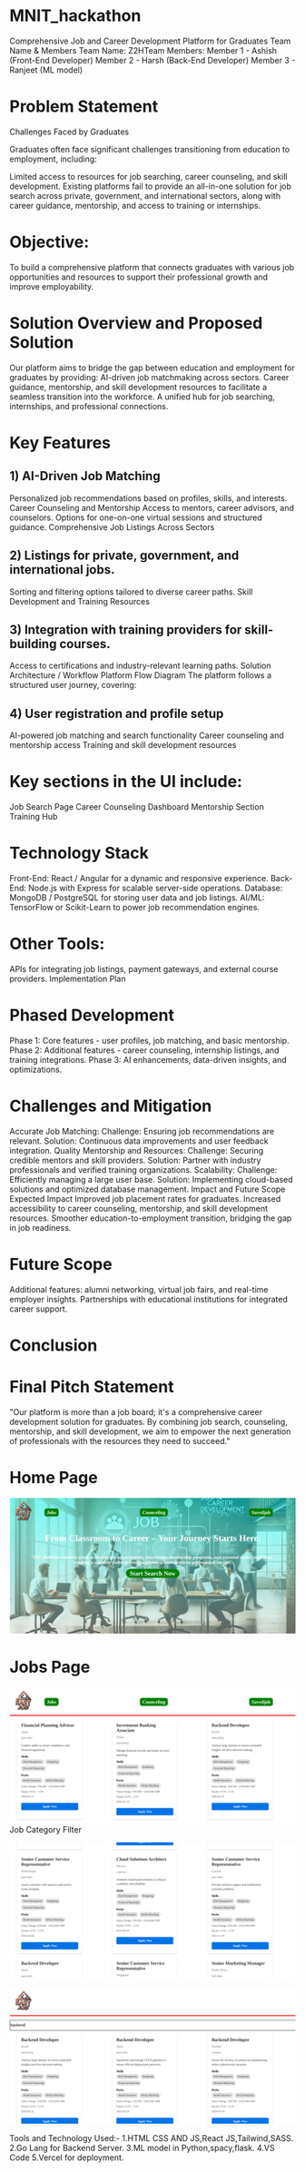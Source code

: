 # MNIT_hackathon
Comprehensive Job and Career Development Platform for Graduates
Team Name & Members
Team Name: Z2HTeam
Members:
Member 1 - Ashish (Front-End Developer)
Member 2 - Harsh (Back-End Developer)
Member 3 - Ranjeet (ML model)

# Problem Statement
Challenges Faced by Graduates

Graduates often face significant challenges transitioning from education to employment, including:

Limited access to resources for job searching, career counseling, and skill development.
Existing platforms fail to provide an all-in-one solution for job search across private, government, and international sectors, along with career guidance, mentorship, and access to training or internships.
# Objective: 
To build a comprehensive platform that connects graduates with various job opportunities and resources to support their professional growth and improve employability.

# Solution Overview and Proposed Solution
Our platform aims to bridge the gap between education and employment for graduates by providing:
AI-driven job matchmaking across sectors.
Career guidance, mentorship, and skill development resources to facilitate a seamless transition into the workforce.
A unified hub for job searching, internships, and professional connections.
# Key Features
## 1) AI-Driven Job Matching
Personalized job recommendations based on profiles, skills, and interests.
Career Counseling and Mentorship
Access to mentors, career advisors, and counselors.
Options for one-on-one virtual sessions and structured guidance.
Comprehensive Job Listings Across Sectors

## 2) Listings for private, government, and international jobs.
Sorting and filtering options tailored to diverse career paths.
Skill Development and Training Resources

## 3) Integration with training providers for skill-building courses.
Access to certifications and industry-relevant learning paths.
Solution Architecture / Workflow
Platform Flow Diagram
The platform follows a structured user journey, covering:

## 4) User registration and profile setup
AI-powered job matching and search functionality
Career counseling and mentorship access
Training and skill development resources

# Key sections in the UI include:
Job Search Page
Career Counseling Dashboard
Mentorship Section
Training Hub
# Technology Stack
Front-End: React / Angular for a dynamic and responsive experience.
Back-End: Node.js with Express for scalable server-side operations.
Database: MongoDB / PostgreSQL for storing user data and job listings.
AI/ML: TensorFlow or Scikit-Learn to power job recommendation engines.
# Other Tools:
APIs for integrating job listings, payment gateways, and external course providers.
Implementation Plan
# Phased Development
Phase 1: Core features - user profiles, job matching, and basic mentorship.
Phase 2: Additional features - career counseling, internship listings, and training integrations.
Phase 3: AI enhancements, data-driven insights, and optimizations.
# Challenges and Mitigation
Accurate Job Matching:
Challenge: Ensuring job recommendations are relevant.
Solution: Continuous data improvements and user feedback integration.
Quality Mentorship and Resources:
Challenge: Securing credible mentors and skill providers.
Solution: Partner with industry professionals and verified training organizations.
Scalability:
Challenge: Efficiently managing a large user base.
Solution: Implementing cloud-based solutions and optimized database management.
Impact and Future Scope
Expected Impact
Improved job placement rates for graduates.
Increased accessibility to career counseling, mentorship, and skill development resources.
Smoother education-to-employment transition, bridging the gap in job readiness.
# Future Scope
Additional features: alumni networking, virtual job fairs, and real-time employer insights.
Partnerships with educational institutions for integrated career support.
# Conclusion
# Final Pitch Statement
"Our platform is more than a job board; it's a comprehensive career development solution for graduates. By combining job search, counseling, mentorship, and skill development, we aim to empower the next generation of professionals with the resources they need to succeed."
# Home Page
![Screenshot 2024-11-09 at 8 49 15 PM](https://raw.githubusercontent.com/AshishPku/MNIT_hackathon/refs/heads/main/Screenshot%20from%202024-11-09%2009-59-57.png)

# Jobs Page
![Screenshot 2024-11-09 at 8 47 22 PM](https://raw.githubusercontent.com/AshishPku/MNIT_hackathon/refs/heads/main/Screenshot%20from%202024-11-09%2010-00-26.png)
Job Category Filter


![Screenshot 2024-11-8 at 8 47 22 PM](https://github.com/AshishPku/MNIT_hackathon/blob/main/Screenshot%20from%202024-11-09%2010-00-35.png)

![Screenshot 2024-11-8 at 8 52 19 PM](https://github.com/AshishPku/MNIT_hackathon/blob/main/Screenshot%20from%202024-11-09%2010-00-50.png)

Tools and Technology Used:-
1.HTML CSS AND JS,React JS,Tailwind,SASS.
2.Go Lang for Backend Server.
3.ML model in Python,spacy,flask.
4.VS Code
5.Vercel for deployment.
